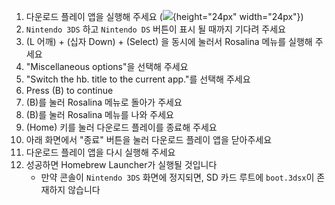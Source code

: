 1. 다운로드 플레이 앱을 실행해 주세요 (![](/images/download-play-icon.png){height="24px" width="24px"})
2. `Nintendo 3DS` 하고 `Nintendo DS` 버튼이 표시 될 때까지 기다려 주세요
3. (L 어깨) + (십자 Down) + (Select) 을 동시에 눌러서 Rosalina 메뉴를 실행해 주세요
4. "Miscellaneous options"을 선택해 주세요
5. "Switch the hb. title to the current app."를 선택해 주세요
6. Press (B) to continue
7. (B)를 눌러 Rosalina 메뉴로 돌아가 주세요
8. (B)를 눌러 Rosalina 메뉴를 나와 주세요
9. (Home) 키를 눌러 다운로드 플레이를 종료해 주세요
10. 아래 화면에서 "종료" 버튼을 눌러 다운로드 플레이 앱을 닫아주세요
11. 다운로드 플레이 앱을 다시 실행해 주세요
12. 성공하면 Homebrew Launcher가 실행될 것입니다
    - 만약 콘솔이 `Nintendo 3DS` 화면에 정지되면, SD 카드 루트에 `boot.3dsx`이 존재하지 않습니다
